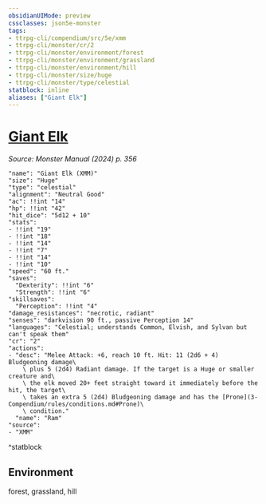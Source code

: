 ```yaml
---
obsidianUIMode: preview
cssclasses: json5e-monster
tags:
- ttrpg-cli/compendium/src/5e/xmm
- ttrpg-cli/monster/cr/2
- ttrpg-cli/monster/environment/forest
- ttrpg-cli/monster/environment/grassland
- ttrpg-cli/monster/environment/hill
- ttrpg-cli/monster/size/huge
- ttrpg-cli/monster/type/celestial
statblock: inline
aliases: ["Giant Elk"]
---
```

# [Giant Elk](3-Compendium\bestiary\celestial/giant-elk-xmm.md)
*Source: Monster Manual (2024) p. 356*  

```statblock
"name": "Giant Elk (XMM)"
"size": "Huge"
"type": "celestial"
"alignment": "Neutral Good"
"ac": !!int "14"
"hp": !!int "42"
"hit_dice": "5d12 + 10"
"stats":
- !!int "19"
- !!int "18"
- !!int "14"
- !!int "7"
- !!int "14"
- !!int "10"
"speed": "60 ft."
"saves":
  "Dexterity": !!int "6"
  "Strength": !!int "6"
"skillsaves":
  "Perception": !!int "4"
"damage_resistances": "necrotic, radiant"
"senses": "darkvision 90 ft., passive Perception 14"
"languages": "Celestial; understands Common, Elvish, and Sylvan but can't speak them"
"cr": "2"
"actions":
- "desc": "Melee Attack: +6, reach 10 ft. Hit: 11 (2d6 + 4) Bludgeoning damage\
    \ plus 5 (2d4) Radiant damage. If the target is a Huge or smaller creature and\
    \ the elk moved 20+ feet straight toward it immediately before the hit, the target\
    \ takes an extra 5 (2d4) Bludgeoning damage and has the [Prone](3-Compendium/rules/conditions.md#Prone)\
    \ condition."
  "name": "Ram"
"source":
- "XMM"
```
^statblock

## Environment

forest, grassland, hill